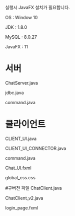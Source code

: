실행시 JavaFX 설치가 필요합니다.

OS : Window 10

JDK : 1.8.0

MySQL : 8.0.27

JavaFX : 11


# 서버
ChatServer.java

jdbc.java

command.java

# 클라이언트
CLIENT_UI.java

CLIENT_UI_CONNECTOR.java

command.java

Chat_UI.fxml

global_css.css


#구버전 파일
ChatClient.java

ChatClient_v2.java

login_page.fxml
